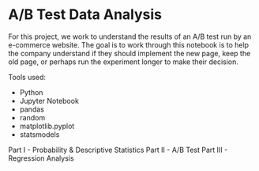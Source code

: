 # A/B Test Data Analysis

For this project, we work to understand the results of an A/B test run by an e-commerce website. The goal is to work through this notebook is to help the company understand if they should implement the new page, keep the old page, or perhaps run the experiment longer to make their decision.

Tools used:
* Python
* Jupyter Notebook
* pandas 
* random
* matplotlib.pyplot
* statsmodels

Part I - Probability & Descriptive Statistics
Part II - A/B Test
Part III - Regression Analysis
